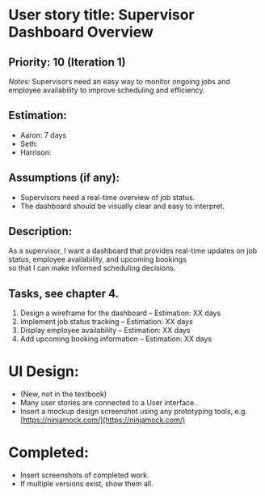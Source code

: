 # User story title: Supervisor Dashboard Overview

## Priority: 10 (Iteration 1)  
*Notes:* Supervisors need an easy way to monitor ongoing jobs and employee availability to improve scheduling and efficiency.

## Estimation:
* Aaron: 7 days
* Seth:  
* Harrison:  

## Assumptions (if any):
* Supervisors need a real-time overview of job status.
* The dashboard should be visually clear and easy to interpret.

## Description:  
As a supervisor, I want a dashboard that provides real-time updates on job status, employee availability, and upcoming bookings  
so that I can make informed scheduling decisions.

## Tasks, see chapter 4.  
1. Design a wireframe for the dashboard – Estimation: XX days  
2. Implement job status tracking – Estimation: XX days  
3. Display employee availability – Estimation: XX days  
4. Add upcoming booking information – Estimation: XX days  

# UI Design:
* (New, not in the textbook) 
* Many user stories are connected to a User interface.
* Insert a mockup design screenshot using any prototyping tools, e.g. [https://ninjamock.com/](https://ninjamock.com/)

# Completed:  
* Insert screenshots of completed work.  
* If multiple versions exist, show them all.  
